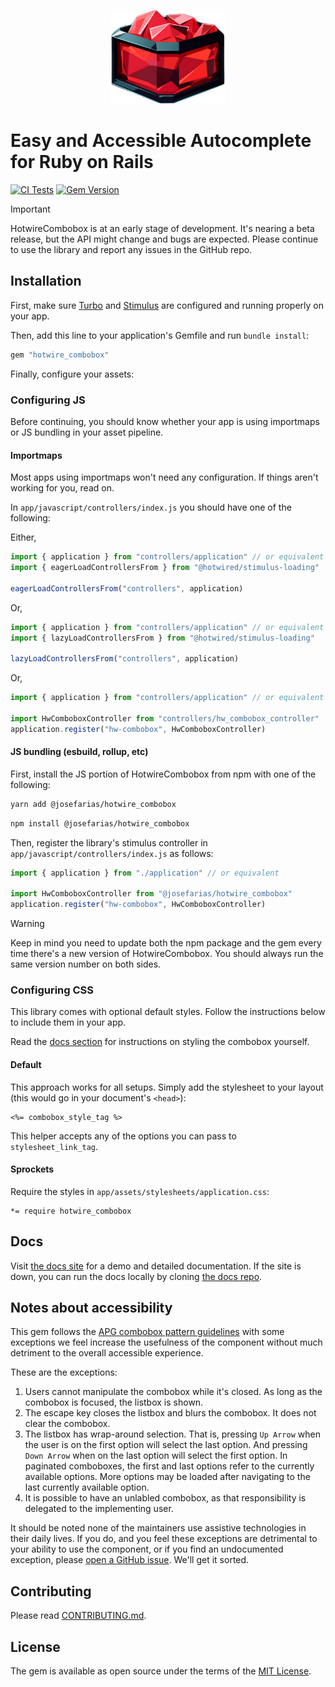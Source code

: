 <p align="center">
  <img src="docs/assets/images/logo.png" height=150>
</p>

# Easy and Accessible Autocomplete for Ruby on Rails

[![CI Tests](https://github.com/josefarias/hotwire_combobox/actions/workflows/ci_tests.yml/badge.svg)](https://github.com/josefarias/hotwire_combobox/actions/workflows/ci_tests.yml) [![Gem Version](https://badge.fury.io/rb/hotwire_combobox.svg)](https://badge.fury.io/rb/hotwire_combobox)


> [!IMPORTANT]
> HotwireCombobox is at an early stage of development. It's nearing a beta release, but the API might change and bugs are expected. Please continue to use the library and report any issues in the GitHub repo.

## Installation

First, make sure [Turbo](https://github.com/hotwired/turbo-rails) and [Stimulus](https://github.com/hotwired/stimulus-rails) are configured and running properly on your app.

Then, add this line to your application's Gemfile and run `bundle install`:

```ruby
gem "hotwire_combobox"
```

Finally, configure your assets:

### Configuring JS

Before continuing, you should know whether your app is using importmaps or JS bundling in your asset pipeline.

#### Importmaps

Most apps using importmaps won't need any configuration. If things aren't working for you, read on.

In `app/javascript/controllers/index.js` you should have one of the following:

Either,

```js
import { application } from "controllers/application" // or equivalent
import { eagerLoadControllersFrom } from "@hotwired/stimulus-loading"

eagerLoadControllersFrom("controllers", application)
```

Or,

```js
import { application } from "controllers/application" // or equivalent
import { lazyLoadControllersFrom } from "@hotwired/stimulus-loading"

lazyLoadControllersFrom("controllers", application)
```

Or,

```js
import { application } from "controllers/application" // or equivalent

import HwComboboxController from "controllers/hw_combobox_controller"
application.register("hw-combobox", HwComboboxController)
```

#### JS bundling (esbuild, rollup, etc)

First, install the JS portion of HotwireCombobox from npm with one of the following:

```bash
yarn add @josefarias/hotwire_combobox
```

```bash
npm install @josefarias/hotwire_combobox
```

Then, register the library's stimulus controller in `app/javascript/controllers/index.js` as follows:

```js
import { application } from "./application" // or equivalent

import HwComboboxController from "@josefarias/hotwire_combobox"
application.register("hw-combobox", HwComboboxController)
```

> [!WARNING]
> Keep in mind you need to update both the npm package and the gem every time there's a new version of HotwireCombobox. You should always run the same version number on both sides.

### Configuring CSS

This library comes with optional default styles. Follow the instructions below to include them in your app.

Read the [docs section](#Docs) for instructions on styling the combobox yourself.

#### Default

This approach works for all setups. Simply add the stylesheet to your layout (this would go in your document's `<head>`):

```erb
<%= combobox_style_tag %>
```

This helper accepts any of the options you can pass to `stylesheet_link_tag`.

#### Sprockets

Require the styles in `app/assets/stylesheets/application.css`:

```erb
*= require hotwire_combobox
```

## Docs

Visit [the docs site](https://hotwirecombobox.com/) for a demo and detailed documentation.
If the site is down, you can run the docs locally by cloning [the docs repo](https://github.com/josefarias/hotwire_combobox_docs).

## Notes about accessibility

This gem follows the [APG combobox pattern guidelines](https://www.w3.org/WAI/ARIA/apg/patterns/combobox/) with some exceptions we feel increase the usefulness of the component without much detriment to the overall accessible experience.

These are the exceptions:

1. Users cannot manipulate the combobox while it's closed. As long as the combobox is focused, the listbox is shown.
2. The escape key closes the listbox and blurs the combobox. It does not clear the combobox.
3. The listbox has wrap-around selection. That is, pressing `Up Arrow` when the user is on the first option will select the last option. And pressing `Down Arrow` when on the last option will select the first option. In paginated comboboxes, the first and last options refer to the currently available options. More options may be loaded after navigating to the last currently available option.
4. It is possible to have an unlabled combobox, as that responsibility is delegated to the implementing user.

It should be noted none of the maintainers use assistive technologies in their daily lives. If you do, and you feel these exceptions are detrimental to your ability to use the component, or if you find an undocumented exception, please [open a GitHub issue](https://github.com/josefarias/hotwire_combobox/issues). We'll get it sorted.

## Contributing

Please read [CONTRIBUTING.md](./CONTRIBUTING.md).

## License

The gem is available as open source under the terms of the [MIT License](https://opensource.org/licenses/MIT).
